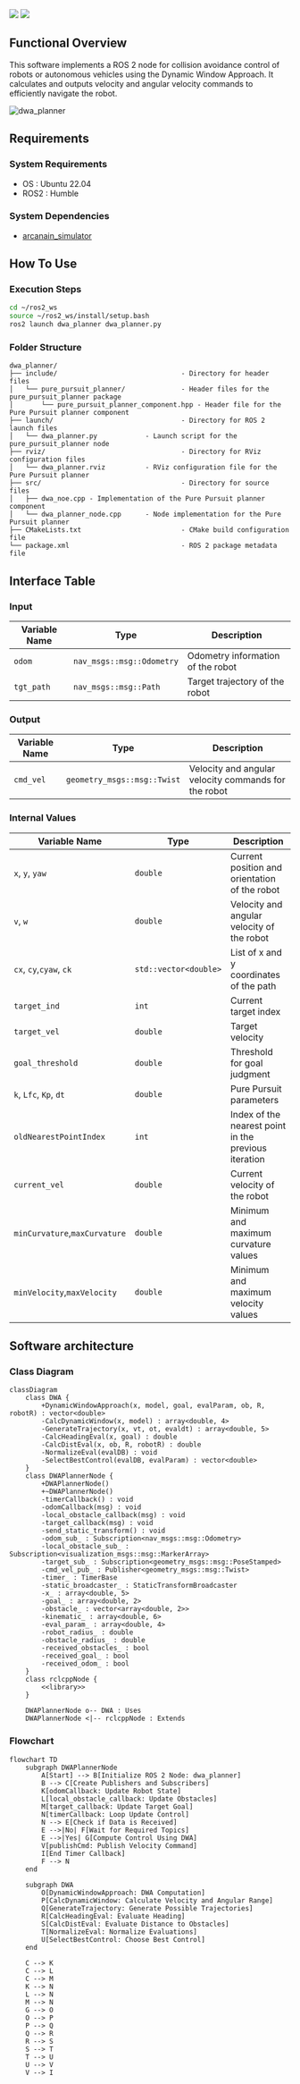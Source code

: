 <p style="display: inline">
  <!-- Programming Language -->
  <img src="https://img.shields.io/badge/-C++-00599C.svg?logo=c%2B%2B&style=for-the-badge">
  <!-- ROS 2 -->
  <img src="https://img.shields.io/badge/-ROS%202-22314E.svg?logo=ros&style=for-the-badge&logoColor=white">
</p>

## Functional Overview
This software implements a ROS 2 node for collision avoidance control of robots or autonomous vehicles using the Dynamic Window Approach. It calculates and outputs velocity and angular velocity commands to efficiently navigate the robot.

![dwa_planner](https://github.com/user-attachments/assets/b1033045-13b0-4d1d-ad8f-8d4ee20f1b80)

## Requirements
### System Requirements
- OS : Ubuntu 22.04  
- ROS2 : Humble

### System Dependencies
- [arcanain_simulator](https://github.com/Arcanain/arcanain_simulator) 

## How To Use
### Execution Steps
```bash
cd ~/ros2_ws
source ~/ros2_ws/install/setup.bash
ros2 launch dwa_planner dwa_planner.py
```

### Folder Structure
```
dwa_planner/
├── include/                               - Directory for header files
│   └── pure_pursuit_planner/              - Header files for the pure_pursuit_planner package
│       └── pure_pursuit_planner_component.hpp - Header file for the Pure Pursuit planner component
├── launch/                                - Directory for ROS 2 launch files
│   └── dwa_planner.py            - Launch script for the pure_pursuit_planner node
├── rviz/                                  - Directory for RViz configuration files
│   └── dwa_planner.rviz          - RViz configuration file for the Pure Pursuit planner
├── src/                                   - Directory for source files
│   ├── dwa_noe.cpp - Implementation of the Pure Pursuit planner component
│   └── dwa_planner_node.cpp      - Node implementation for the Pure Pursuit planner
├── CMakeLists.txt                         - CMake build configuration file
└── package.xml                            - ROS 2 package metadata file
```

## Interface Table

### Input

| Variable Name      | Type            | Description                         |
|-------------------------|-------------------|---------------------------------------|
| `odom`                  | `nav_msgs::msg::Odometry` | Odometry information of the robot |
| `tgt_path`              | `nav_msgs::msg::Path` | Target trajectory of the robot |

### Output

| Variable Name      | Type            | Description                         |
|-------------------------|-------------------|---------------------------------------|
| `cmd_vel`               | `geometry_msgs::msg::Twist` | Velocity and angular velocity commands for the robot |

### Internal Values

| Variable Name      | Type            | Description                         |
|-------------------------|-------------------|---------------------------------------|
| `x`, `y`, `yaw`         | `double`          | Current position and orientation of the robot |
| `v`, `w`                | `double`          | Velocity and angular velocity of the robot |
| `cx`, `cy`,`cyaw`, `ck` | `std::vector<double>` | List of x and y coordinates of the path |
| `target_ind`            | `int`             | Current target index |
| `target_vel`            | `double`          | Target velocity |
| `goal_threshold`        | `double`          | Threshold for goal judgment |
| `k`, `Lfc`, `Kp`, `dt`  | `double`          | Pure Pursuit parameters |
| `oldNearestPointIndex`  | `int`             | Index of the nearest point in the previous iteration |
| `current_vel`           | `double`          | Current velocity of the robot |
| `minCurvature`,`maxCurvature`         | `double`          | Minimum and maximum curvature values |
| `minVelocity`,`maxVelocity`           | `double`          | Minimum and maximum velocity values |

## Software architecture

### Class Diagram

```mermaid
classDiagram
    class DWA {
        +DynamicWindowApproach(x, model, goal, evalParam, ob, R, robotR) : vector<double>
        -CalcDynamicWindow(x, model) : array<double, 4>
        -GenerateTrajectory(x, vt, ot, evaldt) : array<double, 5>
        -CalcHeadingEval(x, goal) : double
        -CalcDistEval(x, ob, R, robotR) : double
        -NormalizeEval(evalDB) : void
        -SelectBestControl(evalDB, evalParam) : vector<double>
    }
    class DWAPlannerNode {
        +DWAPlannerNode()
        +~DWAPlannerNode()
        -timerCallback() : void
        -odomCallback(msg) : void
        -local_obstacle_callback(msg) : void
        -target_callback(msg) : void
        -send_static_transform() : void
        -odom_sub_ : Subscription<nav_msgs::msg::Odometry>
        -local_obstacle_sub_ : Subscription<visualization_msgs::msg::MarkerArray>
        -target_sub_ : Subscription<geometry_msgs::msg::PoseStamped>
        -cmd_vel_pub_ : Publisher<geometry_msgs::msg::Twist>
        -timer_ : TimerBase
        -static_broadcaster_ : StaticTransformBroadcaster
        -x_ : array<double, 5>
        -goal_ : array<double, 2>
        -obstacle_ : vector<array<double, 2>>
        -kinematic_ : array<double, 6>
        -eval_param_ : array<double, 4>
        -robot_radius_ : double
        -obstacle_radius_ : double
        -received_obstacles_ : bool
        -received_goal_ : bool
        -received_odom_ : bool
    }
    class rclcppNode {
        <<library>>
    }

    DWAPlannerNode o-- DWA : Uses
    DWAPlannerNode <|-- rclcppNode : Extends
```

### Flowchart

```mermaid
flowchart TD
    subgraph DWAPlannerNode
        A[Start] --> B[Initialize ROS 2 Node: dwa_planner]
        B --> C[Create Publishers and Subscribers]
        K[odomCallback: Update Robot State]
        L[local_obstacle_callback: Update Obstacles]
        M[target_callback: Update Target Goal]
        N[timerCallback: Loop Update Control]
        N --> E[Check if Data is Received]
        E -->|No| F[Wait for Required Topics]
        E -->|Yes| G[Compute Control Using DWA]
        V[publishCmd: Publish Velocity Command]
        I[End Timer Callback]
        F --> N
    end

    subgraph DWA
        O[DynamicWindowApproach: DWA Computation]
        P[CalcDynamicWindow: Calculate Velocity and Angular Range]
        Q[GenerateTrajectory: Generate Possible Trajectories]
        R[CalcHeadingEval: Evaluate Heading]
        S[CalcDistEval: Evaluate Distance to Obstacles]
        T[NormalizeEval: Normalize Evaluations]
        U[SelectBestControl: Choose Best Control]
    end

    C --> K
    C --> L
    C --> M
    K --> N
    L --> N
    M --> N
    G --> O
    O --> P
    P --> Q
    Q --> R
    R --> S
    S --> T
    T --> U
    U --> V
    V --> I
```
